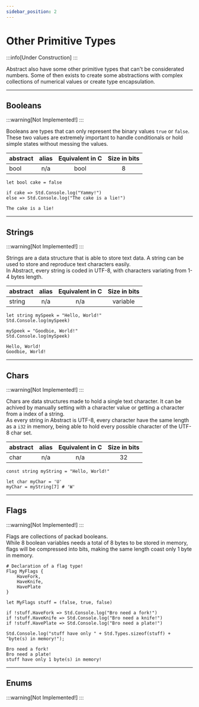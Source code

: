 ```yaml
---
sidebar_position: 2
---
```


# Other Primitive Types
:::info[Under Construction]
:::

Abstract also have some other primitive types that can't be considerated numbers.
Some of then exists to create some abstractions with complex collections of
numerical values or create type encapsulation.

---
## Booleans
:::warning[Not Implemented!]
:::

Booleans are types that can only represent the binary values `true` or `false`.
These two values are extremely important to handle conditionals or hold simple
states without messing the values.

|abstract | alias | Equivalent in C | Size in bits |
|---------|:-----:|:---------------:|:------------:|
| bool    | n/a   | bool            | 8            |

```abs
let bool cake = false

if cake => Std.Console.log("Yammy!")
else => Std.Console.log("The cake is a lie!")
```
```text title="Console Output"
The cake is a lie!
```

---
## Strings
:::warning[Not Implemented!]
:::

Strings are a data structure that is able to store text data. A string can be
used to store and reproduce text characters easily. \
In Abstract, every string is coded in UTF-8, with characters variating from 1-4
bytes length.

|abstract | alias | Equivalent in C | Size in bits |
|---------|:-----:|:---------------:|:------------:|
| string  | n/a   | n/a             | variable     |

```abs
let string mySpeek = "Hello, World!"
Std.Console.log(mySpeek)

mySpeek = "Goodbie, World!"
Std.Console.log(mySpeek)
```
```text title="Console Output"
Hello, World!
Goodbie, World!
```

---
## Chars
:::warning[Not Implemented!]
:::

Chars are data structures made to hold a single text character. It can be achived
by manually setting with a character value or getting a character from a index of
a string. \
As every string in Abstract is UTF-8, every character have the same length as a `i32`
in memory, being able to hold every possible character of the UTF-8 char set.

|abstract | alias | Equivalent in C | Size in bits |
|---------|:-----:|:---------------:|:------------:|
| char    | n/a   | n/a             | 32           |

```abs
const string myString = "Hello, World!"

let char myChar = 'U'
myChar = myString[7] # 'W'

```

---
## Flags
:::warning[Not Implemented!]
:::


Flags are collections of packad booleans. \
While 8 boolean variables needs a total of 8 bytes to be stored in memory,
flags will be compressed into bits, making the same length coast only 1 byte
in memory.

```abs
# Declaration of a flag type!
Flag MyFlags {
    HaveFork,
    HaveKnife,
    HavePlate
}

let MyFlags stuff = (false, true, false)

if !stuff.HaveFork => Std.Console.log("Bro need a fork!")
if !stuff.HaveKnife => Std.Console.log("Bro need a knife!")
if !stuff.HavePlate => Std.Console.log("Bro need a plate!")

Std.Console.log("stuff have only " + Std.Types.sizeof(stuff) + "byte(s) in memory!");
```
```text title="Console Output"
Bro need a fork!
Bro need a plate!
stuff have only 1 byte(s) in memory!
```

---
## Enums
:::warning[Not Implemented!]
:::
